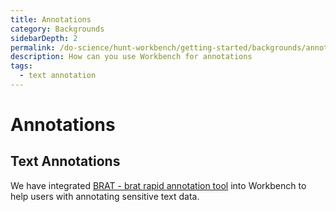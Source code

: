 ```yaml
---
title: Annotations
category: Backgrounds
sidebarDepth: 2
permalink: /do-science/hunt-workbench/getting-started/backgrounds/annotations
description: How can you use Workbench for annotations
tags:
  - text annotation
---
```


# Annotations

## Text Annotations

We have integrated [BRAT - brat rapid annotation tool](https://brat.nlplab.org/) into Workbench to help users
with annotating sensitive text data.
